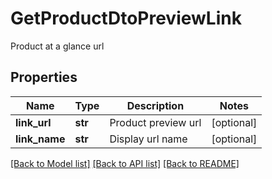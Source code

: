 # GetProductDtoPreviewLink
Product at a glance url
## Properties
Name | Type | Description | Notes
------------ | ------------- | ------------- | -------------
**link_url** | **str** | Product preview url | [optional] 
**link_name** | **str** | Display url name | [optional] 

[[Back to Model list]](../README.md#documentation-for-models) [[Back to API list]](../README.md#documentation-for-api-endpoints) [[Back to README]](../README.md)


